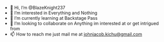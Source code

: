 - 👋 Hi, I’m @BlazeKnight237
- 👀 I’m interested in Everything and Nothing
- 🌱 I’m currently learning at Backstage Pass
- 💞️ I’m looking to collaborate on Anything im interested at or get intrigued from
- 📫 How to reach me just mail me at johnjacob.kichu@gmail.com

<!---
BlazeKnight237/BlazeKnight237 is a ✨ special ✨ repository because its `README.md` (this file) appears on your GitHub profile.
You can click the Preview link to take a look at your changes.
--->
